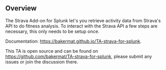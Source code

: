 ## Overview
The Strava Add-on for Splunk let's you retrieve activity data from Strava's API to do fitness analysis. To interact with the Strava API a few steps are necessary, this only needs to be setup once.

Documentation: <https://bakermat.github.io/TA-strava-for-splunk>.

This TA is open source and can be found on <https://github.com/bakermat/TA-strava-for-splunk>, please submit any issues or join the discussion there.
